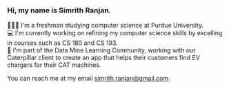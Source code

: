 ### Hi, my name is Simrith Ranjan.

👩🏽‍💻 I'm a freshman studying computer science at Purdue University.<br> 
💻 I'm currently working on refining my computer science skills by excelling in courses such as CS 180 and CS 193. <br>
🔎 I'm part of the Data Mine Learning Community, working with our Caterpillar client to create an app that helps their customers find EV chargers for their CAT machines.

You can reach me at my email simrith.ranjan@gmail.com.

<!--
**simsmile123/simsmile123** is a ✨ _special_ ✨ repository because its `README.md` (this file) appears on your GitHub profile.

Here are some ideas to get you started:

- 🔭 I’m currently working on ...
- 🌱 I’m currently learning ...
- 👯 I’m looking to collaborate on ...
- 🤔 I’m looking for help with ...
- 💬 Ask me about ...
- 📫 How to reach me: ...
- 😄 Pronouns: ...
- ⚡ Fun fact: ...
-->
